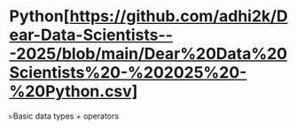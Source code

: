 # **Python**[https://github.com/adhi2k/Dear-Data-Scientists---2025/blob/main/Dear%20Data%20Scientists%20-%202025%20-%20Python.csv]

   ▹Basic data types + operators
